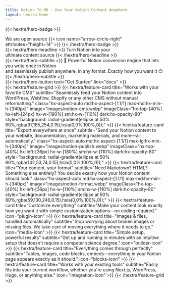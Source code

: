 ```yaml
---
title: Notion To MD - Use Your Notion Content Anywhere
layout: hextra-home
---
```

{{< hextra/hero-badge >}}
  <div class="hx-w-2 hx-h-2 hx-rounded-full hx-bg-primary-400"></div>
  <span>We are open source</span>
  {{< icon name="arrow-circle-right" attributes="height=14" >}}
{{< /hextra/hero-badge >}}
<div class="hx-mt-6 hx-mb-6">
{{< hextra/hero-headline >}}
  Turn Notion into your&nbsp;<br class="sm:hx-block hx-hidden" />ultimate content source
{{< /hextra/hero-headline >}}
</div>
<div class="hx-mb-12">
{{< hextra/hero-subtitle >}}
  💪 Powerful Notion conversion engine that lets you write once in Notion&nbsp;<br class="sm:hx-block hx-hidden" />and seamlessly publish anywhere, in any format. Exactly how you want it 😉
{{< /hextra/hero-subtitle >}}
</div>
<div class="hx-mb-6">
{{< hextra/hero-button text="Get Started" link="docs" >}}
</div>
<div class="hx-mt-6"></div>
{{< hextra/feature-grid >}}
  {{< hextra/feature-card
    title="Works with your favorite CMS"
    subtitle="Seamlessly feed your Notion content into WordPress, Webflow, Shopify or any other CMS without manual reformatting."
    class="hx-aspect-auto md:hx-aspect-[1.1/1] max-md:hx-min-h-[340px]"
    image="images/notion-cms.webp"
    imageClass="hx-top-[40%] hx-left-[24px] hx-w-[180%] sm:hx-w-[110%] dark:hx-opacity-80"
    style="background: radial-gradient(ellipse at 50% 80%,rgba(97,165,254,0.15),hsla(0,0%,100%,0));"
  >}}
  {{< hextra/feature-card
    title="Export everywhere at once"
    subtitle="Send your Notion content to your website, documentation, marketing materials, and more—all automatically."
    class="hx-aspect-auto md:hx-aspect-[1.1/1] max-lg:hx-min-h-[340px]"
    image="images/notion-publish.webp"
    imageClass="hx-top-[40%] hx-left-[36px] hx-w-[180%] sm:hx-w-[110%] dark:hx-opacity-80"
    style="background: radial-gradient(ellipse at 50% 80%,rgba(142,53,74,0.15),hsla(0,0%,100%,0));"
  >}}
  {{< hextra/feature-card
    title="Your content, your format"
    subtitle="Need Markdown? HTML? Something else entirely? You decide exactly how your Notion content should look."
    class="hx-aspect-auto md:hx-aspect-[1.1/1] max-md:hx-min-h-[340px]"
    image="images/notion-format.webp"
    imageClass="hx-top-[40%] hx-left-[36px] hx-w-[110%] sm:hx-w-[110%] dark:hx-opacity-80"
    style="background: radial-gradient(ellipse at 50% 80%,rgba(59,130,246,0.15),hsla(0,0%,100%,0));"
  >}}
  {{< hextra/feature-card
    title="Customize everything"
    subtitle="Make your content look exactly how you want it with simple customization options—no coding required."
    icon="plugin-icon"
  >}}
  {{< hextra/feature-card
    title="Images & files, handled automatically"
    subtitle="Stop worrying about broken images or missing files. We take care of moving everything where it needs to go."
    icon="media-icon"
  >}}
  {{< hextra/feature-card
    title="Simple setup, powerful results"
    subtitle="Get up and running in minutes with an intuitive setup that doesn't require a computer science degree."
    icon="builder-icon"
  >}}
  {{< hextra/feature-card
    title="Everything comes through perfectly"
    subtitle="Tables, images, code blocks, embeds—everything in your Notion page appears exactly as it should."
    icon="blocks-icon"
  >}}
  {{< hextra/feature-card
    title="Works with your existing tools"
    subtitle="Easily fits into your current workflow, whether you're using Next.js, WordPress, Hugo, or anything else."
    icon="integration-icon"
  >}}
{{< /hextra/feature-grid >}}
